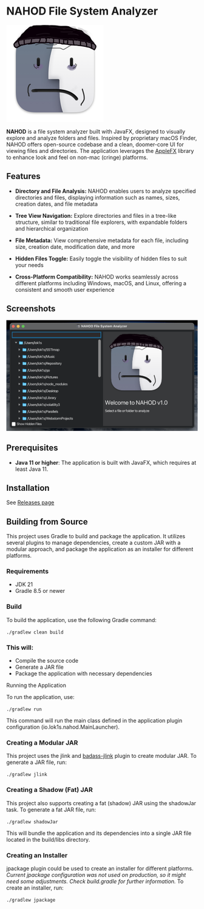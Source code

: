 # NAHOD File System Analyzer

<img alt="appicon.png" height="256" src="src/main/resources/assets/appicon.png" width="256"/>

**NAHOD** is a file system analyzer built with JavaFX, designed to visually explore and analyze folders and files. Inspired by proprietary macOS Finder, NAHOD offers open-source codebase and a clean, doomer-core UI for viewing files and directories. The application leverages the [AppleFX](https://github.com/HanSolo/AppleFX) library to enhance look and feel on non-mac (cringe) platforms.

## Features

- **Directory and File Analysis:** NAHOD enables users to analyze specified directories and files, displaying information such as names, sizes, creation dates, and file metadata

- **Tree View Navigation:** Explore directories and files in a tree-like structure, similar to traditional file explorers, with expandable folders and hierarchical organization

- **File Metadata:** View comprehensive metadata for each file, including size, creation date, modification date, and more

- **Hidden Files Toggle:** Easily toggle the visibility of hidden files to suit your needs

- **Cross-Platform Compatibility:** NAHOD works seamlessly across different platforms including Windows, macOS, and Linux, offering a consistent and smooth user experience

## Screenshots

![screenshot.png](assets/screenshot.png)

## Prerequisites

- **Java 11 or higher**: The application is built with JavaFX, which requires at least Java 11.

## Installation

See [Releases page](https://github.com/thelok1s/nahod/releases)

## Building from Source

This project uses Gradle to build and package the application. It utilizes several plugins to manage dependencies, create a custom JAR with a modular approach, and package the application as an installer for different platforms.

### Requirements

- JDK 21 
- Gradle 8.5 or newer

### Build

To build the application, use the following Gradle command:

`./gradlew clean build`

### This will:
- Compile the source code
- Generate a JAR file
- Package the application with necessary dependencies

Running the Application

To run the application, use:

`./gradlew run`

This command will run the main class defined in the application plugin configuration (io.lok1s.nahod.MainLauncher).

### Creating a Modular JAR

This project uses the jlink and [badass-jlink](https://github.com/beryx/badass-jlink-plugin) plugin to create modular JAR. To generate a JAR file, run:

`./gradlew jlink`

### Creating a Shadow (Fat) JAR

This project also supports creating a fat (shadow) JAR using the shadowJar task. To generate a fat JAR file, run:

`./gradlew shadowJar`

This will bundle the application and its dependencies into a single JAR file located in the build/libs directory. 

### Creating an Installer

jpackage plugin could be used to create an installer for different platforms.
_Current jpackage configuration was not used on production, so it might need some adjustments. Check build.gradle for further information._
To create an installer, run:

`./gradlew jpackage`

